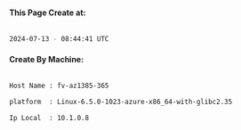 
   
#### This Page Create at:

```bash

2024-07-13 - 08:44:41 UTC

```

#### Create By Machine:

```bash

Host Name : fv-az1385-365

platform  : Linux-6.5.0-1023-azure-x86_64-with-glibc2.35

Ip Local  : 10.1.0.8

```


